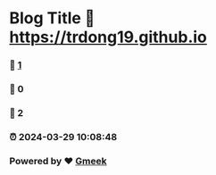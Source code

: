 # Blog Title :link: https://trdong19.github.io 
### :page_facing_up: [1](https://trdong19.github.io/tag.html) 
### :speech_balloon: 0 
### :hibiscus: 2 
### :alarm_clock: 2024-03-29 10:08:48 
### Powered by :heart: [Gmeek](https://github.com/Meekdai/Gmeek)
